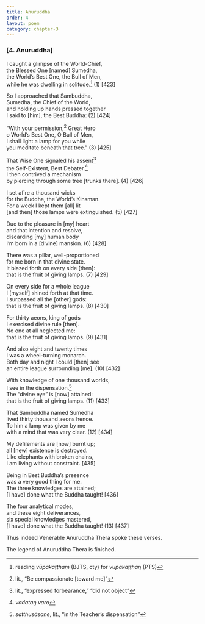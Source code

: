 ```yaml
---
title: Anuruddha
order: 4
layout: poem
category: chapter-3
---
```


### \[4. Anuruddha\]

I caught a glimpse of the World-Chief,  
the Blessed One \[named\] Sumedha,  
the World’s Best One, the Bull of Men,  
while he was dwelling in solitude.[^1] (1) \[423\]

So I approached that Sambuddha,  
Sumedha, the Chief of the World,  
and holding up hands pressed together  
I said to \[him\], the Best Buddha: (2) \[424\]

“With your permission,[^2] Great Hero  
o World’s Best One, O Bull of Men,  
I shall light a lamp for you while  
you meditate beneath that tree.” (3) \[425\]

That Wise One signaled his assent[^3]  
the Self-Existent, Best Debater.[^4]  
I then contrived a mechanism  
by piercing through some tree \[trunks there\]. (4) \[426\]

I set afire a thousand wicks  
for the Buddha, the World’s Kinsman.  
For a week I kept them \[all\] lit  
\[and then\] those lamps were extinguished. (5) \[427\]

Due to the pleasure in \[my\] heart  
and that intention and resolve,  
discarding \[my\] human body  
I’m born in a \[divine\] mansion. (6) \[428\]

There was a pillar, well-proportioned  
for me born in that divine state.  
It blazed forth on every side \[then\]:  
that is the fruit of giving lamps. (7) \[429\]

On every side for a whole league  
I \[myself\] shined forth at that time.  
I surpassed all the \[other\] gods:  
that is the fruit of giving lamps. (8) \[430\]

For thirty aeons, king of gods  
I exercised divine rule \[then\].  
No one at all neglected me:  
that is the fruit of giving lamps. (9) \[431\]

And also eight and twenty times  
I was a wheel-turning monarch.  
Both day and night I could \[then\] see  
an entire league surrounding \[me\]. (10) \[432\]

With knowledge of one thousand worlds,  
I see in the dispensation.[^5]  
The “divine eye” is \[now\] attained:  
that is the fruit of giving lamps. (11) \[433\]

That Sambuddha named Sumedha  
lived thirty thousand aeons hence.  
To him a lamp was given by me  
with a mind that was very clear. (12) \[434\]

My defilements are \[now\] burnt up;  
all \[new\] existence is destroyed.  
Like elephants with broken chains,  
I am living without constraint. \[435\]

Being in Best Buddha’s presence  
was a very good thing for me.  
The three knowledges are attained;  
\[I have\] done what the Buddha taught! \[436\]

The four analytical modes,  
and these eight deliverances,  
six special knowledges mastered,  
\[I have\] done what the Buddha taught! (13) \[437\]

Thus indeed Venerable Anuruddha Thera spoke these verses.

The legend of Anuruddha Thera is finished.

[^1]: reading *vūpakaṭṭhaṃ* (BJTS, cty) for *vupakaṭṭhaŋ* (PTS)

[^2]: lit., “Be compassionate \[toward me\]”

[^3]: lit., “expressed forbearance,” “did not object”

[^4]: *vadataŋ varo*

[^5]: *satthusāsane*, lit., “in the Teacher’s dispensation”
